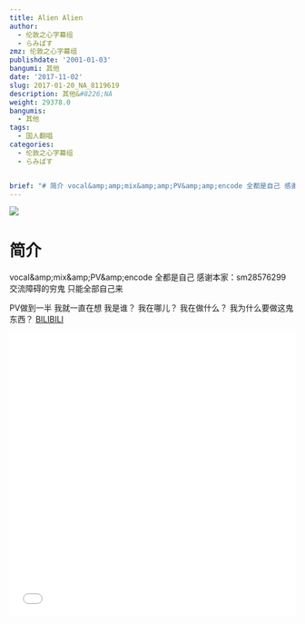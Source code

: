 ```yaml
---
title: Alien Alien
author:
  - 伦敦之心字幕组
  - らみぱす
zmz: 伦敦之心字幕组
publishdate: '2001-01-03'
bangumi: 其他
date: '2017-11-02'
slug: 2017-01-20_NA_8119619
description: 其他&#8226;NA
weight: 29378.0
bangumis:
  - 其他
tags:
  - 国人翻唱
categories:
  - 伦敦之心字幕组
  - らみぱす


brief: "# 简介 vocal&amp;amp;mix&amp;amp;PV&amp;amp;encode 全都是自己 感谢本家：sm28576299 交流障碍的穷鬼 只能全部自己来 PV做到一半 我就一直在想 我是谁？ 我在哪儿？ 我在做什么？ 我为什么要做这鬼东西？"
---
```

![](https://i.imgur.com/vBW7KVJ.png)
# 简介  
vocal&amp;amp;mix&amp;amp;PV&amp;amp;encode 全都是自己
感谢本家：sm28576299
交流障碍的穷鬼 只能全部自己来

PV做到一半 我就一直在想
我是谁？
我在哪儿？
我在做什么？
我为什么要做这鬼东西？
  [BILIBILI](https://www.bilibili.com/video/av8119619/)

<div class="vcontainer"><div class="vcontainer">  <iframe class='video' class='video' src="//www.bilibili.com/blackboard/player.html?aid=8119619" width="100%" height="500" frameborder="0" allowfullscreen="allowfullscreen"></iframe></div></div>
